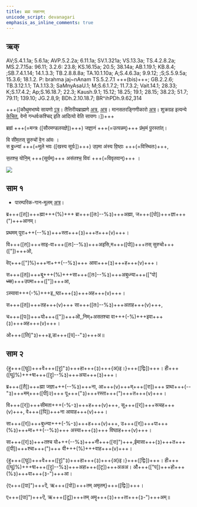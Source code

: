 ```yaml
---
title: ब्रह्म जज्ञानम्  
unicode_script: devanagari  
emphasis_as_inline_comments: true
---   
```


## ऋक्

AV;S.4.1.1a; 5.6.1a; AVP.5.2.2a; 6.11.1a; SV.1.321a; VS.13.3a; TS.4.2.8.2a; MS.2.7.15a: 96.11; 3.2.6: 23.8; KS.16.15a; 20.5; 38.14a; AB.1.19.1; KB.8.4; ;SB.7.4.1.14; 14.1.3.3; TB.2.8.8.8a; TA.10.1.10a; A;S.4.6.3a; 9.9.12; ;S;S.5.9.5a; 15.3.6; 18.1.2. P: brahma jaj~nAnam TS.5.2.7.1 +++(bis)+++; GB.2.2.6; TB.3.12.1.1; TA.1.13.3; SaMnyAsaU.1; M;S.6.1.7.2; 11.7.3.2; Vait.14.1; 28.33; K;S.17.4.2; Ap;S.16.18.7; 22.3; Kaush.9.1; 15.12; 18.25; 19.1; 28.15; 38.23; 51.7; 79.11; 139.10; JG.2.8,9; BDh.2.10.18.7; BR^ihPDh.9.62,314

+++([कौथुमभाष्ये सायणो [ऽत्र](https://archive.org/details/SamaVedaSanhitaWithSayanabhashyaVolume1SatyavrataSamasrami1874bis/page/n706&sa=D&ust=1542425956410000)। तैत्तिरीयब्राह्मणे [अत्र](https://archive.org/stream/Anandashram_Samskrita_Granthavali_Anandashram_Sanskrit_Series/ASS_037_Taittiriya_Brahmanam_with_Sayanabhashya_Part_2_-_Narayanasastri_Godbole_1898#page/n229/mode/2up&sa=D&ust=1542425956410000), [अत्र](https://archive.org/stream/taittiriya/taittiriya_brahmana_bhaskara_02#page/n569/mode/2up&sa=D&ust=1542425956411000)। मानसतरङ्गिणीकारो [अत्र](https://twitter.com/blog_supplement/status/1062936630602928128&sa=D&ust=1542425956411000)। शुक्रग्रह इत्यन्ये [केचित्](https://twitter.com/agnimaan/status/1014886758918512640&sa=D&ust=1542425956411000), वेनो गन्धर्वःकश्चिद् इति आदित्यो वेति सायणः।])+++

ब्रह्म॑ +++(=मन्त्रः ([सौरमण्डलयज्ञे])+++) जज्ञा॒नं +++(=उत्पन्नम्)+++ प्र॑थ॒मं पु॒रस्ता॑त्।

वि सी॑म॒तस् सु॒रुचो॑ वे॒न आ॑वः ।  
स बु॒ध्न्या॑ +++(=मूले भवः ([खस्य सूर्यः])+++) उप॒मा अ॑स्य वि॒ष्ठाः +++(=विस्थितः)+++,

स॒तश्च॒ योनि॒म् +++(सूर्यम्)+++ अस॑तश्च॒ विवः॑ +++(=विवृतवान्)+++  ।

![](../../images/venus_morning_star.jpg)

## साम १

- पारम्परिक-गान-मूलम् [अत्र](https://archive.org/stream/sAmaveda-jaiminIya-paravastu-paramparA-docs/UDAKA%20SAANTHI%20SAAMAANI%23mode/1up&sa=D&ust=1542425956412000)।
<div class="audioEmbed"  caption="रामानुजार्यः 1974 " src="https://archive
.org/download/jaiminIya-sAma-gAna-paravastu-tradition-rAmAnuja/brahma-jajJNAnam-1.mp3"></div>
<div class="audioEmbed"  caption="गोपालार्यः 2015  " src="https://archive
.org/download/jaiminIya-sAma-gAna-paravastu-tradition-gopAla-2015/brahma-jajJNAnam-1.mp3"></div>
<div class="audioEmbed"  caption="गोपाल-विश्वासयोर् अनुवचनम् 2018 1x" src="https://archive
.org/download/jaiminIya-sAma-gAna-paravastu-tradition-anuvachanam-gopAla-vishvAsa-2018/brahma-jajJNAnam-1.mp3"></div>
<div class="audioEmbed"  caption="गोपाल-विश्वासयोर् अनुवचनम् 2018 1.5x" src="https://archive
.org/download/jaiminIya-sAma-gAna-paravastu-tradition-anuvachanam-gopAla-vishvAsa-2018-150p-speed/brahma-jajJNAnam-1.mp3"></div>
<div class="audioEmbed"  caption="गोपालपवनयोर् अनुवचनम् 2015 1x" src="https://archive
.org/download/jaiminIya-sAma-gAna-paravastu-tradition-anuvachanam-gopAla-pavana-2015/brahma-jajJNAnam-1.mp3"></div>
<div class="audioEmbed"  caption="गोपालपवनयोर् अनुवचनम् 2015 1.5x" src="https://archive
.org/download/jaiminIya-sAma-gAna-paravastu-tradition-anuvachanam-gopAla-pavana-2015-150p-speed/brahma-jajJNAnam-1.mp3"></div>

ब्र+++([त])+++ह्मा+++(%)+++ ब्रा+++([तः]--%३)+++अह्मा, ज+++([पो])+++ज्ञा+++(")+++आनम्।

प्रथमम् पूरा+++(--%३)+++स्ता+++(३)+++त+++(v)+++।

वि+++([त])+++साइ-वा+++([तः]--%३)+++अइसि,म+++([पो])+++तस् सुरुचो+++(["])+++ओ,

वॆए+++(["]%)+++ना+++(--%३)+++ आवा+++(३)+++ह+++(v)+++।

स+++([त])+++बू+++(%)+++सा+++([तः]--%३)+++अबुध्न्या+++(["पो] ~~ध्या~~)+++उपमा+++(["])+++आ,

ऽस्यावा+++(-%)+++इ,,ष्ठा+++(३)+++अह+++(v)+++।

स+++([त])+++तह+++(v)+++ सा+++([तः]--%३)+++अताह+++(v)+++,

च+++([पः])+++यो+++(["])+++ऒ,,निम्+असतश्चा वा+++(-%)+++इवा+++(३)+++अह+++(v)+++।

ओ+++([ति]"३)+++इ,डा+++([प]--"३)+++अ॥

## साम २
<div class="audioEmbed"  caption="रामानुजार्यः 1974 " src="https://archive
.org/download/jaiminIya-sAma-gAna-paravastu-tradition-rAmAnuja/brahma-jajJNAnam-2.mp3"></div>
<div class="audioEmbed"  caption="गोपालार्यः 2015  " src="https://archive
.org/download/jaiminIya-sAma-gAna-paravastu-tradition-gopAla-2015/brahma-jajJNAnam-2.mp3"></div>
<div class="audioEmbed"  caption="गोपाल-विश्वासयोर् अनुवचनम् 2018 1x" src="https://archive
.org/download/jaiminIya-sAma-gAna-paravastu-tradition-anuvachanam-gopAla-vishvAsa-2018/brahma-jajJNAnam-2.mp3"></div>
<div class="audioEmbed"  caption="गोपाल-विश्वासयोर् अनुवचनम् 2018 1.5x" src="https://archive
.org/download/jaiminIya-sAma-gAna-paravastu-tradition-anuvachanam-gopAla-vishvAsa-2018-150p-speed/brahma-jajJNAnam-2.mp3"></div>
<div class="audioEmbed"  caption="गोपालपवनयोर् अनुवचनम् 2015 1x" src="https://archive
.org/download/jaiminIya-sAma-gAna-paravastu-tradition-anuvachanam-gopAla-pavana-2015/brahma-jajJNAnam-2.mp3"></div>
<div class="audioEmbed"  caption="गोपालपवनयोर् अनुवचनम् 2015 1.5x" src="https://archive
.org/download/jaiminIya-sAma-gAna-paravastu-tradition-anuvachanam-gopAla-pavana-2015-150p-speed/brahma-jajJNAnam-2.mp3"></div>

{हु+++([घॄ])+++वे+++([रॄ]"३)+++हा+++(३)+++{अ}इ।}+++([द्विः])+++। ही+++([घू]%)+++षा+++([रॄ]--%३)+++अया+++(३)+++।

ब्र+++([तै])+++ह्मा जज्ञा+++(--%३)+++ना, आ+++(v)+++म्+++([रा])+++ प्राथा+++(--"३)+++मम्+++([पी]२)+++ पू+++("३)+++रस्ता+++(")+++त+++(v)+++।

वि+++([र])+++सीमता+++(-%-३)+++ह+++(v)+++, सू+++([र])+++रूचह+++(v)+++, वे+++([पि])+++ना आवाह+++(v)+++।

सा+++([र])+++बुध्न्या+++(-%-३)+++ह+++(v)+++, उ+++([र])+++पा+++(%३)+++मा+++(--%३)+++ अस्या+++(३)+++ विष्ठाह+++(v)+++।

सा+++([र]३)+++तश्च यो+++(--%३)+++नी+++([रा]")+++,ईमासा+++(३)+++त+++([पी])+++श्चा+++(")+++ वी+++(%)+++वाह+++(v)+++।

{हु+++([घॄ])+++वे+++([रॄ]"३)+++हा+++(३)+++{अ}इ।}+++([द्विः])+++। ही+++([घू]%)+++षा+++([रॄ]--%३)+++अहा+++([टृ])+++अअअ। औ+++(["प])+++हो+++(%३)+++वा+++(३-")+++आ।

{ए+++([पा]")+++ऎ, ऋ+++([पो])+++तम् अमृतम्}+++([द्विः])+++।

ए+++([पा]")+++ऎ, ऋ+++([टू])+++तम् अमॄ+++(३)+++ता+++(३-")+++अम्॥
